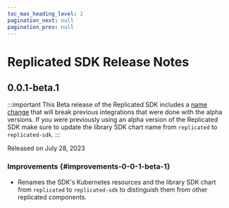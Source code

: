 ```yaml
---
toc_max_heading_level: 2
pagination_next: null
pagination_prev: null
---
```


# Replicated SDK Release Notes

<!--RELEASE_NOTES_PLACEHOLDER-->

## 0.0.1-beta.1

:::important
This Beta release of the Replicated SDK includes a [name change](#improvements-0-0-1-beta-1) that will break previous integrations that were done with the alpha versions.
If you were previously using an alpha version of the Replicated SDK make sure to update the library SDK chart name from `replicated` to `replicated-sdk`.
:::

Released on July 28, 2023

### Improvements {#improvements-0-0-1-beta-1}
* Renames the SDK's Kubernetes resources and the library SDK chart from `replicated` to `replicated-sdk` to distinguish them from other replicated components.
